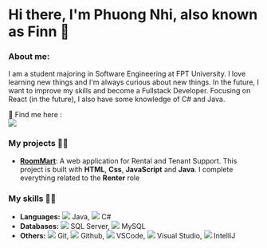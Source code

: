 # Hi there, I'm Phuong Nhi, also known as Finn 👋

### About me:
I am a student majoring in Software Engineering at FPT University. I love learning new things and I'm always curious about new things. In the future, I want to improve my skills and become a Fullstack Developer. Focusing on React (in the future), I also have some knowledge of C# and Java.


<p>
  📣 Find me here :<br/>
  <a href="https://www.facebook.com/profile.php?id=100012688778980" target="_blank"><img src="https://img.shields.io/badge/facebook-1877F2.svg?style=for-the-badge&logo=facebook&logoColor=white"/></a>
</p>

### My projects 👨‍💻

- **[RoomMart](https://github.com/dwxcod62/RoomMart)**: A web application for Rental and Tenant Support. This project is built with **HTML**, **Css**, **JavaScript** and **Java**. I complete everything related to the **Renter** role


### My skills 🧑‍💻

- **Languages:** <img src="https://img.icons8.com/color/20/null/java-coffee-cup-logo.png"/> Java, <img src="https://img.icons8.com/color/20/null/c-sharp-logo.png"/> C#
- **Databases:** <img src="https://img.icons8.com/color/20/null/microsoft-sql-server.png"/> SQL Server, <img src="https://img.icons8.com/color/20/null/mysql.png"/> MySQL
- **Others:** <img src="https://img.icons8.com/color/20/null/git.png"/> Git, <img src="https://img.icons8.com/color/20/null/github.png"/> Github, <img src="https://img.icons8.com/color/20/null/visual-studio-code-2019.png"/> VSCode, <img src="https://img.icons8.com/color/20/null/visual-studio.png"/> Visual Studio, <img src="https://img.icons8.com/color/20/null/intellij-idea.png"/> IntelliJ
